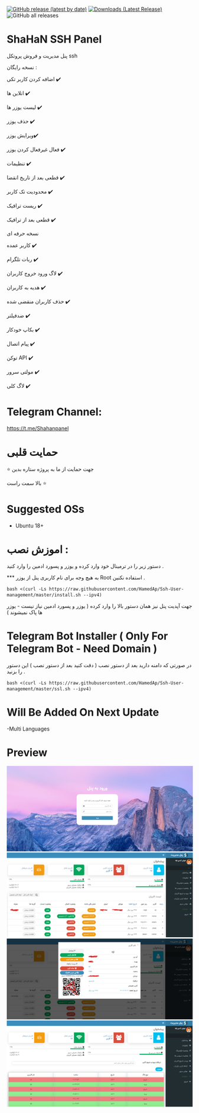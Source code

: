  [![GitHub release (latest by date)](https://img.shields.io/github/v/release/HamedAp/Ssh-User-management)](https://github.com/HamedAp/Ssh-User-management/releases/latest) [![Downloads (Latest Release)](https://img.shields.io/github/downloads/HamedAp/Ssh-User-management/latest/total?label=latest%20release%20downloads)](https://github.com/HamedAp/Ssh-User-management/releases/latest) ![GitHub all releases](https://img.shields.io/github/downloads/HamedAp/Ssh-User-management/total?label=total%20downloads)
  
# ShaHaN SSH Panel

پنل مدیریت و فروش پروتکل ssh

نسخه رایگان :

اضافه کردن کاربر تکی ✔️

انلاین ها ✔️

لیست یوزر ها ✔️

حذف یوزر ✔️

ویرایش یوزر✔️

فعال غیرفعال کردن یوزر ✔️

تنظیمات ✔️

قطعی بعد از تاریخ انقضا ✔️

محدودیت تک کاربر ✔️

ریست ترافیک ✔️

قطعی بعد از ترافیک ✔️



نسخه حرفه ای 

کاربر عمده ✔️

ربات تلگرام ✔️

لاگ ورود خروج کاربران ✔️

هدیه به کاربران ✔️

حذف کاربران منقضی شده ✔️

ضدفیلتر ✔️

بکاپ خودکار ✔️

پیام اتصال ✔️

توکن API ✔️

مولتی سرور ✔️

لاگ کلی ✔️

# Telegram Channel: 

https://t.me/Shahanpanel

 # حمایت قلبی 
 
  ⭐️ جهت حمایت از ما به پروژه ستاره بدین

بالا سمت راست ⭐️

# Suggested OSs

- Ubuntu 18+ 


 
# اموزش نصب :

دستور زیر را در ترمینال خود وارد کرده و یوزر و پسورد ادمین را وارد کنید .

*** به هیچ وجه برای نام کاربری پنل از یوزر Root استفاده نکنین .

````
bash <(curl -Ls https://raw.githubusercontent.com/HamedAp/Ssh-User-management/master/install.sh --ipv4)
````

جهت آپدیت پنل نیز همان دستور بالا را وارد کرده ( یوزر و پسورد ادمین نیاز نیست - یوزر ها پاک نمیشوند ) 





# Telegram Bot Installer ( Only For Telegram Bot - Need Domain )

در صورتی که دامنه دارید بعد از دستور نصب ( دقت کنید بعد از دستور نصب )  این دستور را بزنید .


````
bash <(curl -Ls https://raw.githubusercontent.com/HamedAp/Ssh-User-management/master/ssl.sh --ipv4)
````



# Will Be Added On Next Update 

-Multi Languages


# Preview
![](screenshot/login.jpg)
![](screenshot/index.jpg)
![](screenshot/edit.jpg)
![](screenshot/log.jpg)


